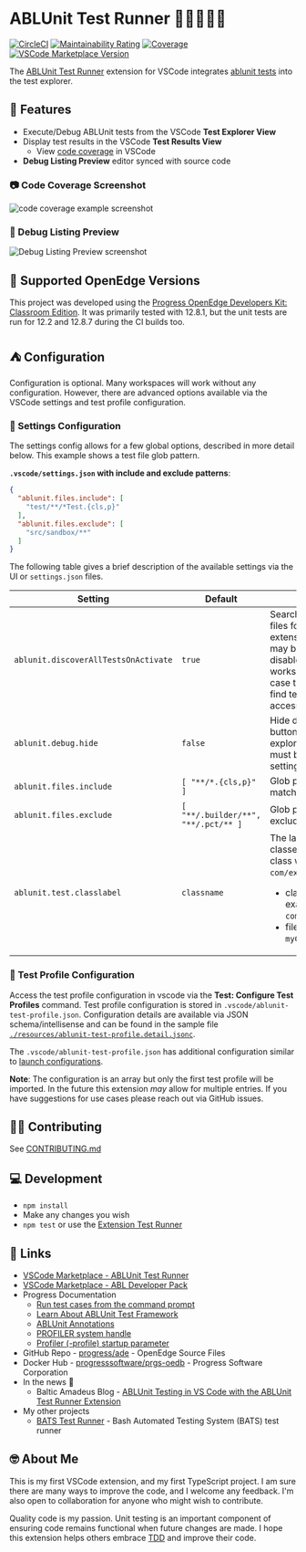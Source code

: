 # ABLUnit Test Runner 🏃‍♂️🏃🏃‍♀️

[![CircleCI](https://img.shields.io/circleci/build/github/kenherring/ablunit-test-runner/main?logo=circleci)](https://dl.circleci.com/status-badge/redirect/gh/kenherring/ablunit-test-runner/tree/main)
[![Maintainability Rating](https://sonarcloud.io/api/project_badges/measure?project=kenherring_ablunit-test-runner&metric=sqale_rating)](https://sonarcloud.io/summary/new_code?id=kenherring_ablunit-test-runner)
[![Coverage](https://sonarcloud.io/api/project_badges/measure?project=kenherring_ablunit-test-runner&metric=coverage)](https://sonarcloud.io/summary/new_code?id=kenherring_ablunit-test-runner)
[![VSCode Marketplace Version](https://img.shields.io/visual-studio-marketplace/v/kherring.ablunit-test-runner?include_prereleases&logo=visual%20studio%20code&logoColor=blue&color=blue)](https://marketplace.visualstudio.com/items?itemName=kherring.ablunit-test-runner)

The [ABLUnit Test Runner](https://github.com/kenherring/ablunit-test-runner/) extension for VSCode integrates [ablunit tests](https://docs.progress.com/bundle/openedge-developer-studio-help-122/page/Learn-About-ABLUnit-Test-Framework.html) into the test explorer.

## 🌴 Features

* Execute/Debug ABLUnit tests from the VSCode **Test Explorer View**
* Display test results in the VSCode **Test Results View**
  * View [code coverage](https://code.visualstudio.com/docs/debugtest/testing#_test-coverage) in VSCode
* **Debug Listing Preview** editor synced with source code

### 📷 Code Coverage Screenshot

![code coverage example screenshot](https://github.com/kenherring/ablunit-test-runner/raw/main/resources/images/coverage.png)

### 🐞 Debug Listing Preview

![Debug Listing Preview screenshot](https://github.com/kenherring/ablunit-test-runner/raw/main/resources/images/debug_listing_preview.gif)

## 📝 Supported OpenEdge Versions

This project was developed using the [Progress OpenEdge Developers Kit: Classroom Edition](https://www.progress.com/openedge/classroom-edition).  It was primarily tested with 12.8.1, but the unit tests are run for 12.2 and 12.8.7 during the CI builds too.

## ⛺ Configuration

Configuration is optional.  Many workspaces will work without any configuration.  However, there are advanced options available via the VSCode settings and test profile configuration.

### 📐 Settings Configuration

The settings config allows for a few global options, described in more detail below.  This example shows a test file glob pattern.

**`.vscode/settings.json` with include and exclude patterns**:

```json
{
  "ablunit.files.include": [
    "test/**/*Test.{cls,p}"
  ],
  "ablunit.files.exclude": [
    "src/sandbox/**"
  ]
}
```

The following table gives a brief description of the available settings via the UI or `settings.json` files.

| Setting | Default | Description |
| --- | --- | --- |
| `ablunit.discoverAllTestsOnActivate` | `true` | Search all workspace files for tests on extension activation.  It may be beneficial to disable this for large workspaces, in which case the extension will find tests as files are accessed. |
| `ablunit.debug.hide` | `false` | Hide debug tests run button in the test explorer view. Extension must be reloaded for this setting to take effect. |
| `ablunit.files.include` | `[ "**/*.{cls,p}" ]` | Glob pattern array matching test files. |
| `ablunit.files.exclude` | `[ "**/.builder/**", "**/.pct/** ]` | Glob pattern array to exclude test files. |
| `ablunit.test.classlabel` | `classname` | The label format for test classes. Example for class with path `com/example/myClass.cls`:<ul><li>class-type-name example: `com.example.myClass`</li><li>filename example: `myClass.cls`</li></ul> |

### 🧪 Test Profile Configuration

Access the test profile configuration in vscode via the **Test: Configure Test Profiles** command.  Test profile configuration is stored in `.vscode/ablunit-test-profile.json`.  Configuration details are available via JSON schema/intellisense and can be found in the sample file [`./resources/ablunit-test-profile.detail.jsonc`](./resources/ablunit-test-profile.detail.jsonc).

The `.vscode/ablunit-test-profile.json` has additional configuration similar to [launch configurations](https://code.visualstudio.com/docs/editor/debugging#_launch-configurations).

**Note**: The configuration is an array but only the first test profile will be imported.  In the future this extension *may* allow for multiple entries.  If you have suggestions for use cases please reach out via GitHub issues.

## 👷‍♂️ Contributing

See [CONTRIBUTING.md](.github/CONTRIBUTING.md)

## 💻 Development

* `npm install`
* Make any changes you wish
* `npm test` or use the [Extension Test Runner](https://marketplace.visualstudio.com/items?itemName=ms-vscode.extension-test-runner)

## 🔗 Links

* [VSCode Marketplace - ABLUnit Test Runner](https://marketplace.visualstudio.com/items?itemName=kherring.ablunit-test-runner)
* [VSCode Marketplace - ABL Developer Pack](https://marketplace.visualstudio.com/items?itemName=cverbiest.abl-developer-pack)
* Progress Documentation
  * [Run test cases from the command prompt](https://docs.progress.com/bundle/openedge-developer-studio-help/page/Run-test-cases-from-the-command-prompt.html)
  * [Learn About ABLUnit Test Framework](https://docs.progress.com/bundle/openedge-developer-studio-help/page/Learn-About-ABLUnit-Test-Framework.html)
  * [ABLUnit Annotations](https://docs.progress.com/bundle/openedge-developer-studio-help/page/Annotations-supported-with-ABLUnit.html)
  * [PROFILER system handle](https://docs.progress.com/bundle/abl-reference/page/PROFILER-system-handle.html)
  * [Profiler (-profile) startup parameter](https://docs.progress.com/bundle/openedge-startup-and-parameter-reference/page/Profiler-profile.html)
* GitHub Repo - [progress/ade](https://github.com/progress/ADE) - OpenEdge Source Files
* Docker Hub - [progresssoftware/prgs-oedb](https://hub.docker.com/r/progresssoftware/prgs-oedb) - Progress Software Corporation
* In the news 📰
  * Baltic Amadeus Blog - [ABLUnit Testing in VS Code with the ABLUnit Test Runner Extension](https://www.ba.lt/en/news/ablunit-testing-in-vs-code/)
* My other projects
  * [BATS Test Runner](https://github.com/kenherring/bats-test-runner) - Bash Automated Testing System (BATS) test runner

## 🤓 About Me

This is my first VSCode extension, and my first TypeScript project. I am sure there are many ways to improve the code, and I welcome any feedback.  I'm also open to collaboration for anyone who might wish to contribute.

Quality code is my passion.  Unit testing is an important component of ensuring code remains functional when future changes are made.  I hope this extension helps others embrace [TDD](https://en.wikipedia.org/wiki/Test-driven_development) and improve their code.
